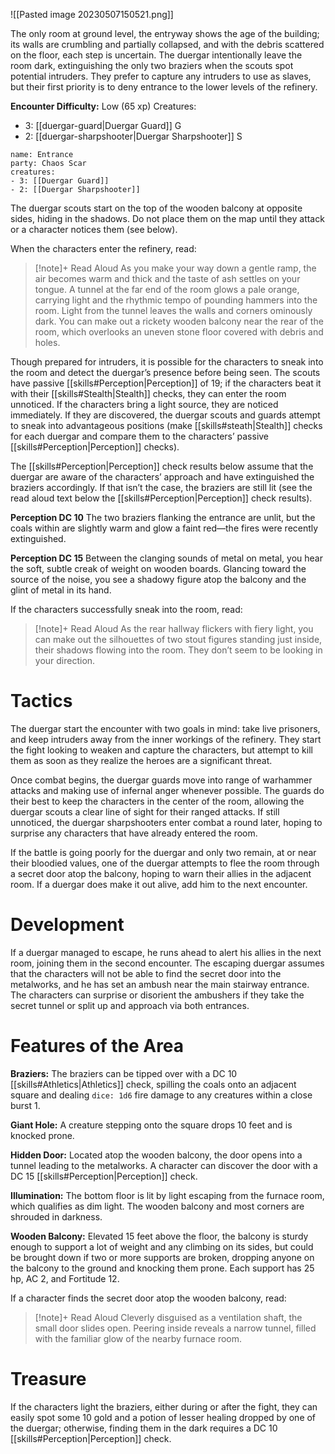 ![[Pasted image 20230507150521.png]]

The only room at ground level, the entryway shows the age of the building; its walls are crumbling and partially collapsed, and with the debris scattered on the floor, each step is uncertain. The duergar intentionally leave the room dark, extinguishing the only two braziers when the scouts spot potential intruders. They prefer to capture any intruders to use as slaves, but their first priority is to deny entrance to the lower levels of the refinery. 

**Encounter Difficulty:** Low (65 xp)
Creatures:
 - 3: [[duergar-guard|Duergar Guard]] G
 - 2: [[duergar-sharpshooter|Duergar Sharpshooter]] S

```encounter
name: Entrance
party: Chaos Scar
creatures:
- 3: [[Duergar Guard]] 
- 2: [[Duergar Sharpshooter]]
```

The duergar scouts start on the top of the wooden balcony at opposite sides, hiding in the shadows. Do not place them on the map until they attack or a character notices them (see below). 

When the characters enter the refinery, read: 
> [!note]+ Read Aloud
> As you make your way down a gentle ramp, the air becomes warm and thick and the taste of ash settles on your tongue. A tunnel at the far end of the room glows a pale orange, carrying light and the rhythmic tempo of pounding hammers into the room. Light from the tunnel leaves the walls and corners ominously dark. You can make out a rickety wooden balcony near the rear of the room, which overlooks an uneven stone floor covered with debris and holes. 

Though prepared for intruders, it is possible for the characters to sneak into the room and detect the duergar’s presence before being seen. The scouts have passive [[skills#Perception|Perception]] of 19; if the characters beat it with their [[skills#Stealth|Stealth]] checks, they can enter the room unnoticed. If the characters bring a light source, they are noticed immediately. If they are discovered, the duergar scouts and guards attempt to sneak into advantageous positions (make [[skills#steath|Stealth]] checks for each duergar and compare them to the characters’ passive [[skills#Perception|Perception]] checks). 

The [[skills#Perception|Perception]] check results below assume that the duergar are aware of the characters’ approach and have extinguished the braziers accordingly. If that isn’t the case, the braziers are still lit (see the read aloud text below the [[skills#Perception|Perception]] check results). 

**Perception DC 10** The two braziers flanking the entrance are unlit, but the coals within are slightly warm and glow a faint red—the fires were recently extinguished. 

**Perception DC 15** Between the clanging sounds of metal on metal, you hear the soft, subtle creak of weight on wooden boards. Glancing toward the source of the noise, you see a shadowy figure atop the balcony and the glint of metal in its hand.

If the characters successfully sneak into the room, read: 
> [!note]+ Read Aloud
> As the rear hallway flickers with fiery light, you can make out the silhouettes of two stout figures standing just inside, their shadows flowing into the room. They don’t seem to be looking in your direction. 

# Tactics 
The duergar start the encounter with two goals in mind: take live prisoners, and keep intruders away from the inner workings of the refinery. They start the fight looking to weaken and capture the characters, but attempt to kill them as soon as they realize the heroes are a significant threat. 

Once combat begins, the duergar guards move into range  of warhammer attacks and making use of infernal anger whenever possible. The guards do their best to keep the characters in the center of the room, allowing the duergar scouts a clear line of sight for their ranged attacks. If still unnoticed, the duergar sharpshooters enter combat a round later, hoping to surprise any characters that have already entered the room.

If the battle is going poorly for the duergar and only two remain, at or near their bloodied values, one of the duergar attempts to flee the room through a secret door atop the balcony, hoping to warn their allies in the adjacent room. If a duergar does make it out alive, add him to the next encounter. 

# Development
If a duergar managed to escape, he runs ahead to alert his allies in the next room, joining them in the second encounter. The escaping duergar assumes that the characters will not be able to find the secret door into the metalworks, and he has set an ambush near the main stairway entrance. The characters can surprise or disorient the ambushers if they take the secret tunnel or split up and approach via both entrances. 

# Features of the Area 
**Braziers:** The braziers can be tipped over with a DC 10 [[skills#Athletics|Athletics]] check, spilling the coals onto an adjacent square and dealing `dice: 1d6` fire damage to any creatures within a close burst 1. 

**Giant Hole:** A creature stepping onto the square drops 10 feet and is knocked prone. 

**Hidden Door:** Located atop the wooden balcony, the door opens into a tunnel leading to the metalworks. A character can discover the door with a DC 15 [[skills#Perception|Perception]] check. 

**Illumination:** The bottom floor is lit by light escaping from the furnace room, which qualifies as dim light. The wooden balcony and most corners are shrouded in darkness. 

**Wooden Balcony:** Elevated 15 feet above the floor, the balcony is sturdy enough to support a lot of weight and any climbing on its sides, but could be brought down if two or more supports are broken, dropping anyone on the balcony to the ground and knocking them prone. Each support has 25 hp, AC 2, and Fortitude 12. 

If a character finds the secret door atop the wooden balcony, read: 
> [!note]+ Read Aloud
> Cleverly disguised as a ventilation shaft, the small door slides open. Peering inside reveals a narrow tunnel, filled with the familiar glow of the nearby furnace room. 

# Treasure
If the characters light the braziers, either during or after the fight, they can easily spot some 10 gold and a potion of lesser healing dropped by one of the duergar; otherwise, finding them in the dark requires a DC 10 [[skills#Perception|Perception]] check.